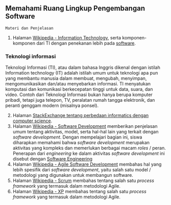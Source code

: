 ## Memahami Ruang Lingkup Pengembangan Software

```
Materi dan Penjelasan
```

1. Halaman [Wikipedia - Information Technology](https://en.wikipedia.org/wiki/Information_technology), serta komponen-komponen dari TI dengan penekanan lebih pada [software](https://en.wikipedia.org/wiki/Software).
### Teknologi informasi
Teknologi Informasi (TI), atau dalam bahasa Inggris dikenal dengan istilah Information technology (IT) adalah istilah umum untuk teknologi apa pun yang membantu manusia dalam membuat, mengubah, menyimpan, mengomunikasikan dan/atau menyebarkan informasi. TI menyatukan komputasi dan komunikasi berkecepatan tinggi untuk data, suara, dan video. Contoh dari Teknologi Informasi bukan hanya berupa komputer pribadi, tetapi juga telepon, TV, peralatan rumah tangga elektronik, dan peranti genggam modern (misalnya ponsel).


2. Halaman [StackExchange tentang perbedaan informatics dengan computer science](https://cs.stackexchange.com/questions/81408/whats-the-difference-between-computer-science-and-informatics).
3. Halaman [Wikipedia - Software Development](https://en.wikipedia.org/wiki/Software_development) memberikan penjelasan umum tentang aktivitas, model, serta hal-hal lain yang terkait dengan *software development*. Dengan mempelajari bagian ini, siswa diharapkan memahami bahwa *software development* merupakan aktivitas yang kompleks dan memerlukan berbagai macam *roles* / peran. Penerapan dari *engineering* ke dalam aktivitas *software development* ini disebut dengan [Software Engineering](https://en.wikipedia.org/wiki/Software_engineering)
4. Halaman [Wikipedia - Agile Software Development](https://en.wikipedia.org/wiki/Agile_software_development) membahas hal yang lebih spesifik dari *software development*, yaitu salah satu model / metodologi yang digunakan untuk membangun software.
5. Halaman [Wikipedia - Scrum](https://en.wikipedia.org/wiki/Scrum_(software_development)) membahas tentang salah satu *process framework* yang termasuk dalam metodologi Agile. 
6. Halaman [Wikipedia - XP](https://en.wikipedia.org/wiki/Extreme_programming) membahas tentang salah satu *process framework* yang termasuk dalam metodologi Agile.
